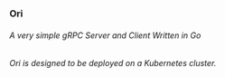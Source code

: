 ### Ori
###### A very simple gRPC Server and Client Written in Go
###### Ori is designed to be deployed on a Kubernetes cluster.
